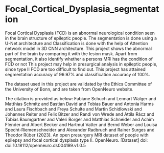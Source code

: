 # Focal_Cortical_Dysplasia_segmentation
Focal Cortical Dysplasia (FCD) is an abnormal neurological condition seen in the brain structure of epileptic people. The segmentation is done using a U-Net architecture and Classification is done with the help of Attention network model in 3D CNN architecture. This project shows the abnormal part of the brain by comparing it with the lesion mask. Apart from segmentation, it also identify whether a persons MRI has the condition of FCD or not This project may help in presurgical analysis in epileptic people, since type II FCD are too difficult to find out.  This project has attained segmentation accuracy of 99.97% and classification accuracy of 100%.

The dataset used in this project are validated by the Ethics Committee of the University of Bonn, and are taken from OpenNeuro website.

The citation is provided as below:
Fabiane Schuch and Lennart Walger and Matthias Schmitz and Bastian David and Tobias Bauer and Antonia Harms and Laura Fischbach and Freya Schulte and Martin Schidlowski and Johannes Reiter and Felix Bitzer and Randi von Wrede and Attila Rácz and Tobias Baumgartner and Valeri Borger and Matthias Schneider and Achim Flender and Albert Becker and Hartmut Vatter and Bernd Weber and Louisa Specht-Riemenschneider and Alexander Radbruch and Rainer Surges and Theodor Rüber (2023). An open presurgery MRI dataset of people with epilepsy and focal cortical dysplasia type II. OpenNeuro. [Dataset] doi: doi:10.18112/openneuro.ds004199.v1.0.5
